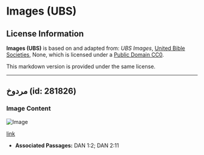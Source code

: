# Images (UBS)

## License Information

**Images (UBS)** is based on and adapted from: _UBS Images_, [United Bible Societies](https://unitedbiblesocieties.org/), None, which is licensed under a [Public Domain CC0](https://creativecommons.org/public-domain/cc0/).

This markdown version is provided under the same license.



--------------------------------

## مردوخ (id: 281826)

### Image Content

![Image](https://cdn.aquifer.bible/aquifer-content/resources/Media/WEB-0619_marduk.jpg)

[link](https://cdn.aquifer.bible/aquifer-content/resources/Media/WEB-0619_marduk.jpg)

* **Associated Passages:** DAN 1:2; DAN 2:11

